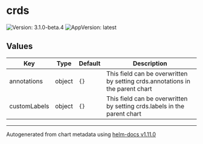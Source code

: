 # crds

![Version: 3.1.0-beta.4](https://img.shields.io/badge/Version-3.1.0--beta.4-informational?style=flat-square) ![AppVersion: latest](https://img.shields.io/badge/AppVersion-latest-informational?style=flat-square)

## Values

| Key | Type | Default | Description |
|-----|------|---------|-------------|
| annotations | object | `{}` | This field can be overwritten by setting crds.annotations in the parent chart |
| customLabels | object | `{}` | This field can be overwritten by setting crds.labels in the parent chart |

----------------------------------------------
Autogenerated from chart metadata using [helm-docs v1.11.0](https://github.com/norwoodj/helm-docs/releases/v1.11.0)
